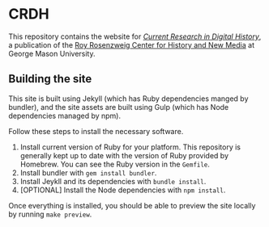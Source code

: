 # CRDH

This repository contains the website for [*Current Research in Digital History*](http://crdh.rrchnm.org/), a publication of the [Roy Rosenzweig Center for History and New Media](http://rrchnm.org) at George Mason University.

## Building the site

This site is built using Jekyll (which has Ruby dependencies manged by bundler), and the site assets are built using Gulp (which has Node dependencies managed by npm).

Follow these steps to install the necessary software.

1. Install current version of Ruby for your platform. This repository is generally kept up to date with the version of Ruby provided by Homebrew. You can see the Ruby version in the `Gemfile`.
2. Install bundler with `gem install bundler`.
3. Install Jeykll and its dependencies with `bundle install`.
4. \[OPTIONAL\] Install the Node dependencies with `npm install`.

Once everything is installed, you should be able to preview the site locally by running `make preview`.

